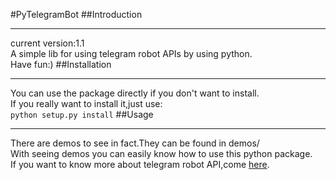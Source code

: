 #PyTelegramBot
##Introduction
***
current version:1.1<br>
A simple lib for using telegram robot APIs by using python.<br>
Have fun:)
##Installation
***
You can use the package directly if you don't want to install.<br>
If you really want to install it,just use:<br>
`
python setup.py install
`
##Usage
***
There are demos to see in fact.They can be found in demos/<br>
With seeing demos you can easily know how to use this python package.<br>
If you want to know more about telegram robot API,come [here](https://core.telegram.org/bots/api).

